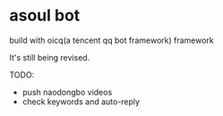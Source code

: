 # asoul bot
build with oicq(a tencent qq bot framework) framework

It's still being revised.

TODO:
* push naodongbo videos
* check keywords and auto-reply
